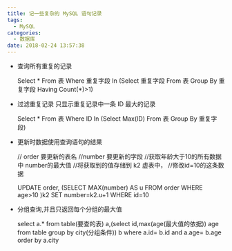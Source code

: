 ```yaml
---
title: 记一些复杂的 MySQL 语句记录
tags:
  - MySQL
categories:
  - 数据库
date: 2018-02-24 13:57:38
---
```


*   查询所有重复的记录

    Select * From 表 Where 重复字段 In (Select 重复字段 From 表 Group By 重复字段 Having Count(*)&gt;1) 
       

*   过滤重复记录 只显示重复记录中一条 ID 最大的记录

    Select * From 表 Where ID In (Select Max(ID) From 表 Group By 重复字段)  
    

*   更新时数据使用查询语句的结果

    // order 要更新的表名
    //number 要更新的字段
    //获取年龄大于10的所有数据中 number的最大值
    //将获取到的值存储到 k2 虚表中，
    //修改id=10的这条数据
    
    UPDATE order,
    (SELECT MAX(number) AS u FROM order  WHERE age&gt;10 )k2
    SET number=k2.u+1 WHERE id=10
    

*   分组查询,并且只返回每个分组的最大值

    select a.* from table(要查的表) a,(select id,max(age(最大值的依据)) age from table   group by city(分组条件)) b where  a.id= b.id and a.age= b.age order by a.city